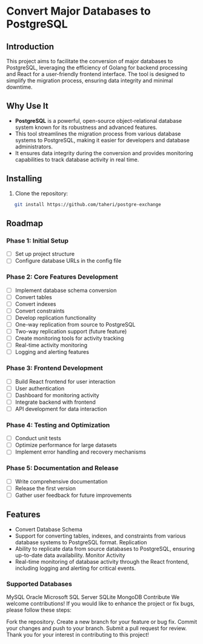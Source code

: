 # Convert Major Databases to PostgreSQL

## Introduction
This project aims to facilitate the conversion of major databases to PostgreSQL, leveraging the efficiency of Golang for backend processing and React for a user-friendly frontend interface. The tool is designed to simplify the migration process, ensuring data integrity and minimal downtime.

## Why Use It
- **PostgreSQL** is a powerful, open-source object-relational database system known for its robustness and advanced features.
- This tool streamlines the migration process from various database systems to PostgreSQL, making it easier for developers and database administrators.
- It ensures data integrity during the conversion and provides monitoring capabilities to track database activity in real time.

## Installing
1. Clone the repository:
```bash
   git install https://github.com/taheri/postgre-exchange
``` 

## Roadmap
### Phase 1: Initial Setup

- [ ] Set up project structure
- [ ] Configure database URLs in the config file

### Phase 2: Core Features Development

- [ ] Implement database schema conversion
- [ ] Convert tables
- [ ] Convert indexes
- [ ] Convert constraints
- [ ] Develop replication functionality
- [ ] One-way replication from source to PostgreSQL
- [ ] Two-way replication support (future feature)
- [ ] Create monitoring tools for activity tracking
- [ ] Real-time activity monitoring
- [ ] Logging and alerting features
### Phase 3: Frontend Development

- [ ] Build React frontend for user interaction
- [ ] User authentication
- [ ] Dashboard for monitoring activity
- [ ] Integrate backend with frontend
- [ ] API development for data interaction
### Phase 4: Testing and Optimization

- [ ] Conduct unit tests
- [ ] Optimize performance for large datasets
- [ ] Implement error handling and recovery mechanisms
### Phase 5: Documentation and Release

- [ ] Write comprehensive documentation
- [ ] Release the first version
- [ ] Gather user feedback for future improvements

## Features
- Convert Database Schema
- Support for converting tables, indexes, and constraints from various database systems to PostgreSQL format.
Replication
- Ability to replicate data from source databases to PostgreSQL, ensuring up-to-date data availability.
Monitor Activity
- Real-time monitoring of database activity through the React frontend, including logging and alerting for critical events.

### Supported Databases
MySQL
Oracle
Microsoft SQL Server
SQLite
MongoDB
Contribute
We welcome contributions! If you would like to enhance the project or fix bugs, please follow these steps:

Fork the repository.
Create a new branch for your feature or bug fix.
Commit your changes and push to your branch.
Submit a pull request for review.
Thank you for your interest in contributing to this project!

